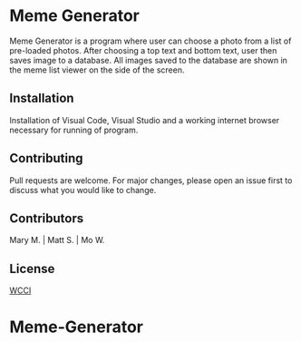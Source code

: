 # Meme Generator

Meme Generator is a program where user can choose a photo from  a list of pre-loaded photos. After choosing a top text and bottom text, user then saves image to a database. All images saved to the database are shown in the meme list viewer on the side of the screen. 
## Installation
Installation of Visual Code, Visual Studio and a working internet browser necessary for running of program.



## Contributing
Pull requests are welcome. For major changes, please open an issue first to discuss what you would like to change.

## Contributors
Mary M. |
Matt S. |
Mo W.


## License
[WCCI](https://wecancodeit.org/)
# Meme-Generator
